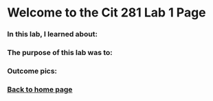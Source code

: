 # Welcome to the Cit 281 Lab 1 Page

### In this lab, I learned about:

### The purpose of this lab was to:

### Outcome pics: 

### [**Back to home page**](https://uo-cit-itsbread33.github.io/ItsBread33.github.io/)

